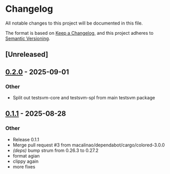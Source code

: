 # Changelog

All notable changes to this project will be documented in this file.

The format is based on [Keep a Changelog](https://keepachangelog.com/en/1.0.0/),
and this project adheres to [Semantic Versioning](https://semver.org/spec/v2.0.0.html).

## [Unreleased]

## [0.2.0](https://github.com/macalinao/testsvm/compare/solana-address-book-v0.1.1...solana-address-book-v0.2.0) - 2025-09-01

### Other

- Split out testsvm-core and testsvm-spl from main testsvm package

## [0.1.1](https://github.com/macalinao/testsvm/releases/tag/solana-address-book-v0.1.1) - 2025-08-28

### Other

- Release 0.1.1
- Merge pull request #3 from macalinao/dependabot/cargo/colored-3.0.0
- *(deps)* bump strum from 0.26.3 to 0.27.2
- format agian
- clippy again
- more fixes
